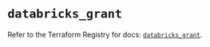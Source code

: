 # `databricks_grant`

Refer to the Terraform Registry for docs: [`databricks_grant`](https://registry.terraform.io/providers/databricks/databricks/1.45.0/docs/resources/grant).
